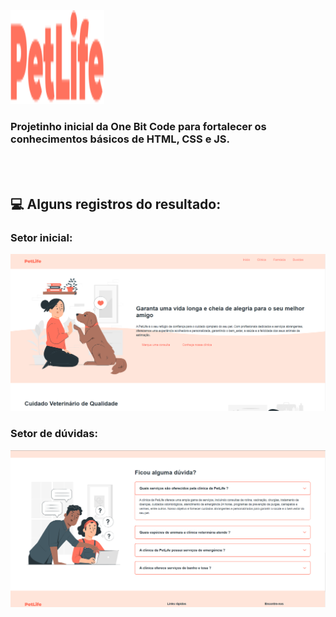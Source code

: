 <img src="https://github.com/Paulo07Marcena/One-Bit-Code/blob/main/Projeto%20Inicial/IMG/logo.svg" width="150" height="150" />

<h3><b>Projetinho inicial da One Bit Code para fortalecer os conhecimentos básicos de HTML, CSS e JS.</b></h3>

<br><br>

## 💻 Alguns registros do resultado:

### Setor inicial:

<img src="https://github.com/Paulo07Marcena/One-Bit-Code/blob/main/Projeto%20Inicial/IMG/Inicio.png"/>

### Setor de dúvidas:

<img src="https://github.com/Paulo07Marcena/One-Bit-Code/blob/main/Projeto%20Inicial/IMG/Duvidas.png">
